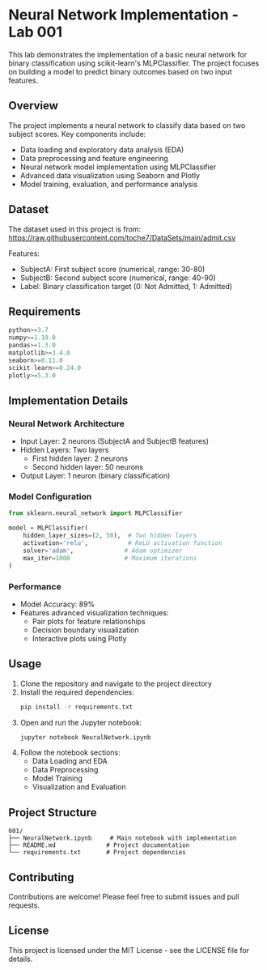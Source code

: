 # Neural Network Implementation - Lab 001

This lab demonstrates the implementation of a basic neural network for binary classification using scikit-learn's MLPClassifier. The project focuses on building a model to predict binary outcomes based on two input features.

## Overview

The project implements a neural network to classify data based on two subject scores. Key components include:

- Data loading and exploratory data analysis (EDA)
- Data preprocessing and feature engineering
- Neural network model implementation using MLPClassifier
- Advanced data visualization using Seaborn and Plotly
- Model training, evaluation, and performance analysis

## Dataset

The dataset used in this project is from:
https://raw.githubusercontent.com/toche7/DataSets/main/admit.csv

Features:
- SubjectA: First subject score (numerical, range: 30-80)
- SubjectB: Second subject score (numerical, range: 40-90)
- Label: Binary classification target (0: Not Admitted, 1: Admitted)

## Requirements

```python
python>=3.7
numpy>=1.19.0
pandas>=1.3.0
matplotlib>=3.4.0
seaborn>=0.11.0
scikit-learn>=0.24.0
plotly>=5.3.0
```

## Implementation Details

### Neural Network Architecture
- Input Layer: 2 neurons (SubjectA and SubjectB features)
- Hidden Layers: Two layers
  - First hidden layer: 2 neurons
  - Second hidden layer: 50 neurons
- Output Layer: 1 neuron (binary classification)

### Model Configuration
```python
from sklearn.neural_network import MLPClassifier

model = MLPClassifier(
    hidden_layer_sizes=(2, 50),  # Two hidden layers
    activation='relu',           # ReLU activation function
    solver='adam',              # Adam optimizer
    max_iter=1000               # Maximum iterations
)
```

### Performance
- Model Accuracy: 89%
- Features advanced visualization techniques:
  - Pair plots for feature relationships
  - Decision boundary visualization
  - Interactive plots using Plotly

## Usage

1. Clone the repository and navigate to the project directory
2. Install the required dependencies:
   ```bash
   pip install -r requirements.txt
   ```
3. Open and run the Jupyter notebook:
   ```bash
   jupyter notebook NeuralNetwork.ipynb
   ```
4. Follow the notebook sections:
   - Data Loading and EDA
   - Data Preprocessing
   - Model Training
   - Visualization and Evaluation

## Project Structure
```
001/
├── NeuralNetwork.ipynb     # Main notebook with implementation
├── README.md              # Project documentation
└── requirements.txt       # Project dependencies
```

## Contributing

Contributions are welcome! Please feel free to submit issues and pull requests.

## License

This project is licensed under the MIT License - see the LICENSE file for details.
